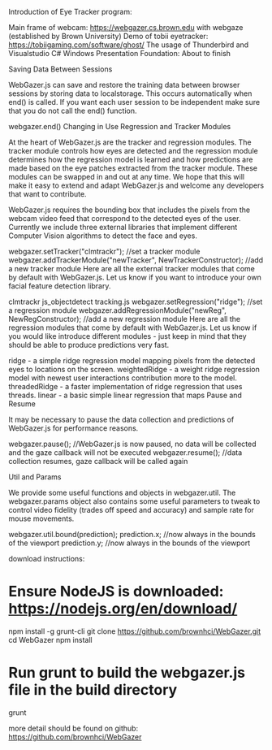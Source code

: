 Introduction of  Eye Tracker program:

Main frame of webcam: https://webgazer.cs.brown.edu with webgaze (established by Brown University)
Demo of tobii eyetracker: https://tobiigaming.com/software/ghost/
The usage of Thunderbird and Visualstudio C# Windows Presentation Foundation: About to finish

Saving Data Between Sessions

WebGazer.js can save and restore the training data between browser sessions by storing data to localstorage. This occurs
automatically when end() is called. If you want each user session to be independent make sure that you do not call the end() 
function.

webgazer.end()
Changing in Use Regression and Tracker Modules

At the heart of WebGazer.js are the tracker and regression modules. The tracker module controls how eyes are detected and the 
regression module determines how the regression model is learned and how predictions are made based on the eye patches 
extracted from the tracker module. These modules can be swapped in and out at any time. We hope that this will make it easy to 
extend and adapt WebGazer.js and welcome any developers that want to contribute.

WebGazer.js requires the bounding box that includes the pixels from the webcam video feed that correspond to the detected eyes 
of the user. Currently we include three external libraries that implement different Computer Vision algorithms to detect the 
face and eyes.

webgazer.setTracker("clmtrackr"); //set a tracker module
webgazer.addTrackerModule("newTracker", NewTrackerConstructor); //add a new tracker module
Here are all the external tracker modules that come by default with WebGazer.js. Let us know if you want to introduce your own 
facial feature detection library.

clmtrackr
js_objectdetect
tracking.js
webgazer.setRegression("ridge"); //set a regression module
webgazer.addRegressionModule("newReg", NewRegConstructor); //add a new regression module
Here are all the regression modules that come by default with WebGazer.js. Let us know if you would like introduce different 
modules - just keep in mind that they should be able to produce predictions very fast.

ridge - a simple ridge regression model mapping pixels from the detected eyes to locations on the screen.
weightedRidge - a weight ridge regression model with newest user interactions contribution more to the model.
threadedRidge - a faster implementation of ridge regression that uses threads.
linear - a basic simple linear regression that maps
Pause and Resume

It may be necessary to pause the data collection and predictions of WebGazer.js for performance reasons.


webgazer.pause(); //WebGazer.js is now paused, no data will be collected and the gaze callback will not be executed
webgazer.resume(); //data collection resumes, gaze callback will be called again

Util and Params

We provide some useful functions and objects in webgazer.util. The webgazer.params object also contains some useful parameters 
to tweak to control video fidelity (trades off speed and accuracy) and sample rate for mouse movements.


webgazer.util.bound(prediction);
prediction.x; //now always in the bounds of the viewport
prediction.y; //now always in the bounds of the viewport


download instructions:
# Ensure NodeJS is downloaded: https://nodejs.org/en/download/
npm install -g grunt-cli
git clone https://github.com/brownhci/WebGazer.git
cd WebGazer
npm install
# Run grunt to build the webgazer.js file in the build directory
grunt

more detail should be found on github: https://github.com/brownhci/WebGazer
